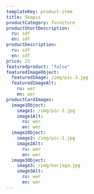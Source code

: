```yaml
---
templateKey: product-item
title: Skapis
productCategory: furniture
productShortDescription:
  ru: sdf
  en: sdf
productDescription:
  ru: sdf
  en: sdf
price: 23
featuredproduct: "false"
featuredImageObject:
  featuredImage: /img/pic-3.jpg
  featuredImageAlt:
    ru: wer
    en: wer
productCardImages:
  image1Object:
    image1: /img/pic-2.jpg
    image1Alt:
      ru: wer
      en: wer
  image2Object:
    image2: /img/pic-1.jpg
    image2Alt:
      ru: wer
      en: wer
  image3Object:
    image3: /img/korjaga.jpg
    image3Alt:
      ru: wer
      en: wer
---
```

